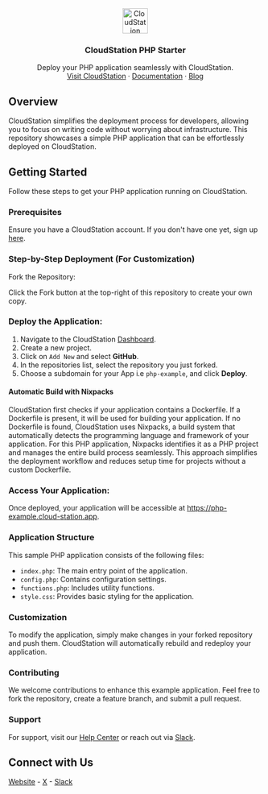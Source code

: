 <div align="center">
  <a href="https://cloud-station.io">
    <img src="https://server.cloud-station.io/cloudstation/cs_icon.png" alt="CloudStation Logo" width="50">
  </a>
  <h3 align="center">CloudStation PHP Starter</h3>
  <p align="center">
    Deploy your PHP application seamlessly with CloudStation.
    <br />
    <a href="https://cloud-station.io">Visit CloudStation</a> ·
    <a href="https://documentation.cloud-station.io/s/ce6e8846-8aec-4337-a850-5188b6dc6d6e">Documentation</a> ·
    <a href="https://blog.cloud-station.io">Blog</a>
  </p>
</div>

## Overview

CloudStation simplifies the deployment process for developers, allowing you to focus on writing code without worrying about infrastructure. This repository showcases a simple PHP application that can be effortlessly deployed on CloudStation.

## Getting Started
Follow these steps to get your PHP application running on CloudStation.

### Prerequisites
Ensure you have a CloudStation account. If you don't have one yet, sign up [here](https://www.cloud-station.io/signup).

### Step-by-Step Deployment (For Customization)
Fork the Repository:

Click the Fork button at the top-right of this repository to create your own copy.

### Deploy the Application:

1. Navigate to the CloudStation [Dashboard](https://www.cloud-station.io/dashboard/project).
2. Create a new project.
3. Click on `Add New` and select **GitHub**.
4. In the repositories list, select the repository you just forked.
5. Choose a subdomain for your App i.e `php-example`, and click **Deploy**.

#### Automatic Build with Nixpacks

CloudStation first checks if your application contains a Dockerfile. If a Dockerfile is present, it will be used for building your application. If no Dockerfile is found, CloudStation uses Nixpacks, a build system that automatically detects the programming language and framework of your application. For this PHP application, Nixpacks identifies it as a PHP project and manages the entire build process seamlessly. This approach simplifies the deployment workflow and reduces setup time for projects without a custom Dockerfile.

### Access Your Application:
Once deployed, your application will be accessible at https://php-example.cloud-station.app.

### Application Structure
This sample PHP application consists of the following files:

- `index.php`: The main entry point of the application.
- `config.php`: Contains configuration settings.
- `functions.php`: Includes utility functions.
- `style.css`: Provides basic styling for the application.

### Customization
To modify the application, simply make changes in your forked repository and push them. CloudStation will automatically rebuild and redeploy your application.

### Contributing
We welcome contributions to enhance this example application. Feel free to fork the repository, create a feature branch, and submit a pull request.

### Support
For support, visit our [Help Center](https://documentation.cloud-station.io/s/ce6e8846-8aec-4337-a850-5188b6dc6d6e) or reach out via [Slack](https://join.slack.com/t/cloudstationio/shared_invite/zt-20kougo40-Kd1196QzZ7bwUA0oPfZORA).

## Connect with Us
[Website](https://www.cloud-station.io/) - 
[X](https://twitter.com/CloudStation_io) - 
[Slack](https://join.slack.com/t/cloudstationio/shared_invite/zt-20kougo40-Kd1196QzZ7bwUA0oPfZORA)
